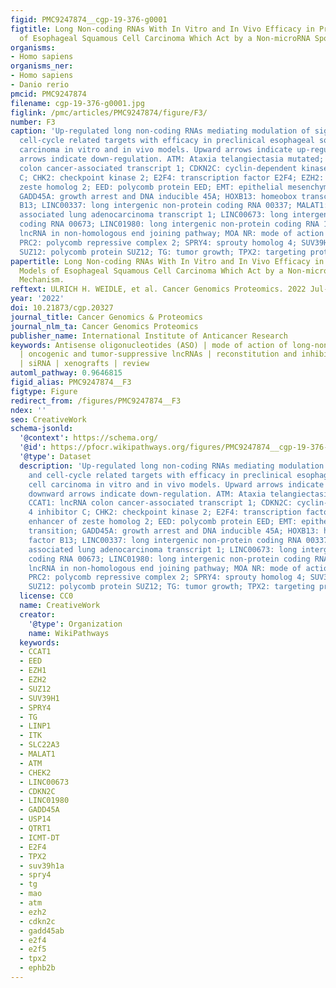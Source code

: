 ```yaml
---
figid: PMC9247874__cgp-19-376-g0001
figtitle: Long Non-coding RNAs With In Vitro and In Vivo Efficacy in Preclinical Models
  of Esophageal Squamous Cell Carcinoma Which Act by a Non-microRNA Sponging Mechanism
organisms:
- Homo sapiens
organisms_ner:
- Homo sapiens
- Danio rerio
pmcid: PMC9247874
filename: cgp-19-376-g0001.jpg
figlink: /pmc/articles/PMC9247874/figure/F3/
number: F3
caption: 'Up-regulated long non-coding RNAs mediating modulation of signaling and
  cell-cycle related targets with efficacy in preclinical esophageal squamous cell
  carcinoma in vitro and in vivo models. Upward arrows indicate up-regulation, downward
  arrows indicate down-regulation. ATM: Ataxia telangiectasia mutated; CCAT1: lncRNA
  colon cancer-associated transcript 1; CDKN2C: cyclin-dependent kinase 4 inhibitor
  C; CHK2: checkpoint kinase 2; E2F4: transcription factor E2F4; EZH2: enhancer of
  zeste homolog 2; EED: polycomb protein EED; EMT: epithelial mesenchymal transition;
  GADD45A: growth arrest and DNA inducible 45A; HOXB13: homeobox transcription factor
  B13; LINC00337: long intergenic non-protein coding RNA 00337; MALAT1: metastasis
  associated lung adenocarcinoma transcript 1; LINC00673: long intergenic nonprotein
  coding RNA 00673; LINC01980: long intergenic non-protein coding RNA 1980; LINP1:
  lncRNA in non-homologous end joining pathway; MOA NR: mode of action not resolved;
  PRC2: polycomb repressive complex 2; SPRY4: sprouty homolog 4; SUV39H1: histone-lysine-Nmethyltransferase;
  SUZ12: polycomb protein SUZ12; TG: tumor growth; TPX2: targeting protein for xlp2.'
papertitle: Long Non-coding RNAs With In Vitro and In Vivo Efficacy in Preclinical
  Models of Esophageal Squamous Cell Carcinoma Which Act by a Non-microRNA Sponging
  Mechanism.
reftext: ULRICH H. WEIDLE, et al. Cancer Genomics Proteomics. 2022 Jul-Aug;19(4):372-389.
year: '2022'
doi: 10.21873/cgp.20327
journal_title: Cancer Genomics & Proteomics
journal_nlm_ta: Cancer Genomics Proteomics
publisher_name: International Institute of Anticancer Research
keywords: Antisense oligonucleotides (ASO) | mode of action of long-non coding RNAs
  | oncogenic and tumor-suppressive lncRNAs | reconstitution and inhibition of lncRNAs
  | siRNA | xenografts | review
automl_pathway: 0.9646815
figid_alias: PMC9247874__F3
figtype: Figure
redirect_from: /figures/PMC9247874__F3
ndex: ''
seo: CreativeWork
schema-jsonld:
  '@context': https://schema.org/
  '@id': https://pfocr.wikipathways.org/figures/PMC9247874__cgp-19-376-g0001.html
  '@type': Dataset
  description: 'Up-regulated long non-coding RNAs mediating modulation of signaling
    and cell-cycle related targets with efficacy in preclinical esophageal squamous
    cell carcinoma in vitro and in vivo models. Upward arrows indicate up-regulation,
    downward arrows indicate down-regulation. ATM: Ataxia telangiectasia mutated;
    CCAT1: lncRNA colon cancer-associated transcript 1; CDKN2C: cyclin-dependent kinase
    4 inhibitor C; CHK2: checkpoint kinase 2; E2F4: transcription factor E2F4; EZH2:
    enhancer of zeste homolog 2; EED: polycomb protein EED; EMT: epithelial mesenchymal
    transition; GADD45A: growth arrest and DNA inducible 45A; HOXB13: homeobox transcription
    factor B13; LINC00337: long intergenic non-protein coding RNA 00337; MALAT1: metastasis
    associated lung adenocarcinoma transcript 1; LINC00673: long intergenic nonprotein
    coding RNA 00673; LINC01980: long intergenic non-protein coding RNA 1980; LINP1:
    lncRNA in non-homologous end joining pathway; MOA NR: mode of action not resolved;
    PRC2: polycomb repressive complex 2; SPRY4: sprouty homolog 4; SUV39H1: histone-lysine-Nmethyltransferase;
    SUZ12: polycomb protein SUZ12; TG: tumor growth; TPX2: targeting protein for xlp2.'
  license: CC0
  name: CreativeWork
  creator:
    '@type': Organization
    name: WikiPathways
  keywords:
  - CCAT1
  - EED
  - EZH1
  - EZH2
  - SUZ12
  - SUV39H1
  - SPRY4
  - TG
  - LINP1
  - ITK
  - SLC22A3
  - MALAT1
  - ATM
  - CHEK2
  - LINC00673
  - CDKN2C
  - LINC01980
  - GADD45A
  - USP14
  - QTRT1
  - ICMT-DT
  - E2F4
  - TPX2
  - suv39h1a
  - spry4
  - tg
  - mao
  - atm
  - ezh2
  - cdkn2c
  - gadd45ab
  - e2f4
  - e2f5
  - tpx2
  - ephb2b
---
```


